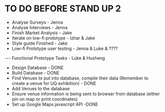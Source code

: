 # TO DO BEFORE STAND UP 2

- Analyse Surveys - Jenna 
- Analyse Interviews - Jenna
- Finish Market Analysis - Jake
- Iterate on low-fi prototype - Izhar & Jake
- Style guide Finished - Jake
- Low-fi Prototype user testing - Jenna & Luke & ????

--- Functional Prototype Tasks - Luke & Husheng
- Design Database - DONE 
- Build Database - DONE
- Find Venues to put into database, compile their data (Remember to create a venue for UQ exhibition) - DONE
- Add Venues to the database
- Ensure venue information is being sent to browser from database (either pin on map or print coordinates)
- Set up Google Maps javascript API -DONE
